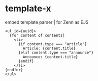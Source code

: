 # template-x
embed template parser | for Zenn
as EJS

```tsx
<ul id={uuid}>
  {for content of contents}
    <li>
      {if content.type === "article"}
        Article: {content.title}
      {elif content.type === "announce"}
        Announce: {content.title}
      {endif}
    </li>
{endfor}
</ul>
